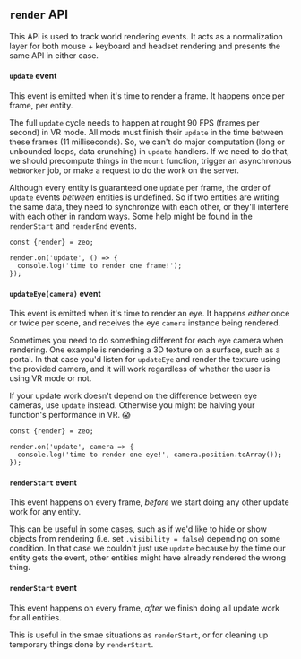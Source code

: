 ## `render` API

This API is used to track world rendering events. It acts as a normalization layer for both mouse + keyboard and headset rendering and presents the same API in either case.

#### `update` event

This event is emitted when it's time to render a frame. It happens once per frame, per entity.

The full `update` cycle needs to happen at rought 90 FPS (frames per second) in VR mode. All mods must finish their `update` in the time between these frames (11 milliseconds). So, we can't do major computation (long or unbounded loops, data crunching) in `update` handlers. If we need to do that, we should precompute things in the `mount` function, trigger an asynchronous `WebWorker` job, or make a request to do the work on the server.

Although every entity is guaranteed one `update` per frame, the order of `update` events _between_ entities is undefined. So if two entities are writing the same data, they need to synchronize with each other, or they'll interfere with each other in random ways. Some help might be found in the `renderStart` and `renderEnd` events.

```
const {render} = zeo;

render.on('update', () => {
  console.log('time to render one frame!');
});
```

#### `updateEye(camera)` event

This event is emitted when it's time to render an eye. It happens _either_ once or twice per scene, and receives the eye `camera` instance being rendered.

Sometimes you need to do something different for each eye camera when rendering. One example is rendering a 3D texture on a surface, such as a portal. In that case you'd listen for `updateEye` and render the texture using the provided camera, and it will work regardless of whether the user is using VR mode or not.

If your update work doesn't depend on the difference between eye cameras, use `update` instead. Otherwise you might be halving your function's performance in VR. &#x1F631;

```
const {render} = zeo;

render.on('update', camera => {
  console.log('time to render one eye!', camera.position.toArray());
});
```

#### `renderStart` event

This event happens on every frame, _before_ we start doing any other update work for any entity.

This can be useful in some cases, such as if we'd like to hide or show objects from rendering (i.e. set `.visibility = false`) depending on some condition. In that case we couldn't just use `update` because by the time our entity gets the event, other entities might have already rendered the wrong thing.

#### `renderStart` event

This event happens on every frame, _after_ we finish doing all update work for all entities.

This is useful in the smae situations as `renderStart`, or for cleaning up temporary things done by `renderStart`.
